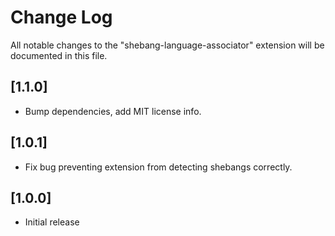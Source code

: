 # Change Log
All notable changes to the "shebang-language-associator" extension will be documented in this file.

## [1.1.0]
- Bump dependencies, add MIT license info.

## [1.0.1]
- Fix bug preventing extension from detecting shebangs correctly.

## [1.0.0]
- Initial release
